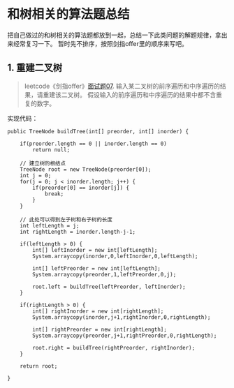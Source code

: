 # 和树相关的算法题总结
把自己做过的和树相关的算法题都放到一起，总结一下此类问题的解题规律，拿出来经常复习一下。
暂时先不排序，按照剑指offer里的顺序来写吧。

## 1. 重建二叉树
> leetcode《剑指offer》[面试题07](https://leetcode-cn.com/problems/zhong-jian-er-cha-shu-lcof/).
> 输入某二叉树的前序遍历和中序遍历的结果，请重建该二叉树。
> 假设输入的前序遍历和中序遍历的结果中都不含重复的数字。

实现代码：
    
    public TreeNode buildTree(int[] preorder, int[] inorder) {

        if(preorder.length == 0 || inorder.length == 0)
            return null;

        // 建立树的根结点
        TreeNode root = new TreeNode(preorder[0]);
        int j = 0;
        for(j = 0; j < inorder.length; j++) {
            if(preorder[0] == inorder[j]) {
                break;
            }
        }

        // 此处可以得到左子树和右子树的长度
        int leftLength = j;
        int rightLength = inorder.length-j-1;

        if(leftLength > 0) {
            int[] leftInorder = new int[leftLength];
            System.arraycopy(inorder,0,leftInorder,0,leftLength);

            int[] leftPreorder = new int[leftLength];
            System.arraycopy(preorder,1,leftPreorder,0,j);

            root.left = buildTree(leftPreorder, leftInorder);
        }

        if(rightLength > 0) {
            int[] rightInorder = new int[rightLength];
            System.arraycopy(inorder,j+1,rightInorder,0,rightLength);

            int[] rightPreorder = new int[rightLength];
            System.arraycopy(preorder,j+1,rightPreorder,0,rightLength);

            root.right = buildTree(rightPreorder, rightInorder);
        }
        
        return root;

    }
    




